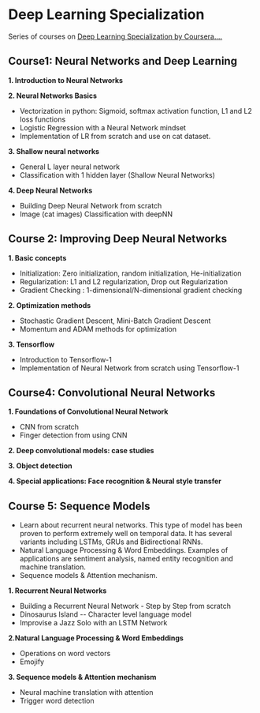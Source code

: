 # Deep Learning Specialization
Series of courses on [Deep Learning Specialization by Coursera](https://www.coursera.org/specializations/deep-learning)[.](https://github.com/jiadaizhao/Advanced-Machine-Learning-Specialization)[.](https://github.com/Kulbear/deep-learning-coursera)[.](https://github.com/HeroKillerEver/coursera-deep-learning)[.](https://github.com/HeroKillerEver/coursera-deep-learning)

## Course1: Neural Networks and Deep Learning

**1. Introduction to Neural Networks**

**2. Neural Networks Basics**
  - Vectorization in python: Sigmoid, softmax activation function, L1 and L2 loss functions
  - Logistic Regression with a Neural Network mindset
  - Implementation of LR from scratch and use on cat dataset.

**3. Shallow neural networks**
  - General L layer neural network
  - Classification with 1 hidden layer (Shallow Neural Networks)

**4. Deep Neural Networks**
  - Building Deep Neural Network from scratch
  - Image (cat images) Classification with deepNN


## Course 2: Improving Deep Neural Networks
**1. Basic concepts**
  - Initialization: Zero initialization, random initialization, He-initialization
  - Regularization: L1 and L2 regularization, Drop out Regularization
  - Gradient Checking :  1-dimensional/N-dimensional gradient checking

**2. Optimization methods**
  - Stochastic Gradient Descent, Mini-Batch Gradient Descent
  - Momentum and ADAM methods for optimization

**3. Tensorflow**
  - Introduction to Tensorflow-1
  - Implementation of Neural Network from scratch using Tensorflow-1


## Course4:  Convolutional Neural Networks

**1. Foundations of Convolutional Neural Network**
  - CNN from scratch
  - Finger detection from using CNN

**2. Deep convolutional models: case studies**

**3. Object detection**

**4. Special applications: Face recognition & Neural style transfer**

## Course 5: Sequence Models
  - Learn about recurrent neural networks. This type of model has been proven to perform extremely well on temporal data. It has several variants including LSTMs, GRUs and Bidirectional RNNs.
  - Natural Language Processing & Word Embeddings. Examples of applications are sentiment analysis, named entity recognition and machine translation.
  - Sequence models & Attention mechanism.

**1. Recurrent Neural Networks**
  - Building a Recurrent Neural Network - Step by Step from scratch
  - Dinosaurus Island -- Character level language model
  - Improvise a Jazz Solo with an LSTM Network

**2.Natural Language Processing & Word Embeddings**
  - Operations on word vectors
  - Emojify

**3. Sequence models & Attention mechanism**
  - Neural machine translation with attention
  - Trigger word detection
